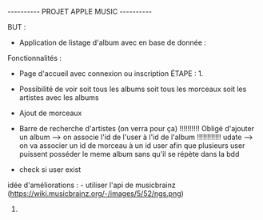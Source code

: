 ---------- PROJET APPLE MUSIC ----------

BUT : 
- Application de listage d'album avec en base de donnée :
    

Fonctionnalités :
- Page d'accueil avec connexion ou inscription
    ÉTAPE : 
    1. 
- Possibilité de voir soit tous les albums soit tous les morceaux soit les artistes avec les albums
- Ajout de morceaux
- Barre de recherche d'artistes (on verra pour ça)
!!!!!!!!!! Obligé d'ajouter un album --> on associe l'id de l'user à l'id de l'album !!!!!!!!!!!!
	udate --> on va associer un id de morceau à un id user afin que plusieurs user puissent posséder  le meme album sans qu'il se répète dans la bdd
    
- check si user exist


idée d'améliorations : 
    - utiliser l'api de musicbrainz (https://wiki.musicbrainz.org/-/images/5/52/ngs.png)




    

1. 
